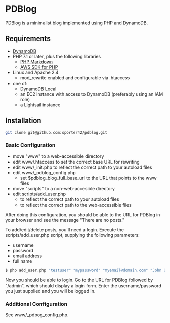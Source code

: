 # PDBlog
PDBlog is a minimalist blog implemented using PHP and DynamoDB.

## Requirements

* [DynamoDB](https://aws.amazon.com/dynamodb/)
* PHP 7.1 or later, plus the following libraries
  * [PHP Markdown](https://github.com/michelf/php-markdown)
  * [AWS SDK for PHP](https://docs.aws.amazon.com/sdk-for-php/v3/developer-guide/getting-started_installation.html)
* Linux and Apache 2.4
  * mod_rewrite enabled and configurable via .htaccess
* one of:
  * DynamoDB Local
  * an EC2 instance with access to DynamoDB (preferably using an IAM role)
  * a Lightsail instance

## Installation
```bash
git clone git@github.com:sporter42/pdblog.git
```

### Basic Configuration

* move "www" to a web-accessible directory
* edit www/.htaccess to set the correct base URL for rewriting
* edit www/_init.php to reflect the correct path to your autoload files
* edit www/_pdblog_config.php
  * set $pdblog_blog_full_base_url to the URL that points to the www files
* move "scripts" to a non-web-accesible directory
* edit scripts/add_user.php
  * to reflect the correct path to your autoload files
  * to reflect the correct path to the web-accessible files

After doing this configuration, you should be able to the URL for PDBlog in your browser and see the message "There are no posts."

To add/edit/delete posts, you'll need a login. Execute the scripts/add_user.php script, supplying the following parameters:

* username
* password
* email address
* full name

```bash
$ php add_user.php "testuser" "mypassword" "myemail@domain.com" "John Doe"
```

Now you should be able to login. Go to the URL for PDBlog followed by "/admin", which should display a login form. Enter the username/password you just supplied and you will be logged in.

### Additional Configuration

See www/_pdbog_config.php.
